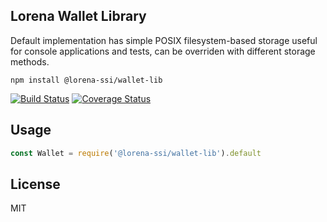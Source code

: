 ## Lorena Wallet Library

Default implementation has simple POSIX filesystem-based storage useful for console applications and tests, can be overriden with different storage methods.

```
npm install @lorena-ssi/wallet-lib
```

[![Build Status](https://travis-ci.com/lorena-ssi/wallet-lib.svg?branch=master)](https://travis-ci.com/lorena-ssi/wallet-lib)
[![Coverage Status](https://coveralls.io/repos/github/lorena-ssi/wallet-lib/badge.svg?branch=master)](https://coveralls.io/github/lorena-ssi/wallet-lib?branch=master)

## Usage

``` js
const Wallet = require('@lorena-ssi/wallet-lib').default
```

## License

MIT
